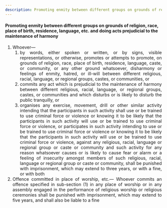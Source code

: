 ```yaml
---
description: Promoting enmity between different groups on grounds of religion, race, place of birth, residence, language, etc. and doing acts prejudicial to the maintenance of harmony
---
```


#### Promoting enmity between different groups on grounds of religion, race, place of birth, residence, language, etc. and doing acts prejudicial to the maintenance of harmony

1. Whoever—
    1. <div style="text-align: justify"> by words, either spoken or written, or by signs, visible representations, or otherwise, promotes or attempts to promote, on grounds of religion, race, place of birth, residence, language, caste, or community, or any other ground whatsoever, disharmony or feelings of enmity, hatred, or ill-will between different religious, racial, language, or regional groups, castes, or communities, or </div>
    2. <div style="text-align: justify"> commits any act which is prejudicial to the maintenance of harmony between different religious, racial, language, or regional groups, castes, or communities and which disturbs or is likely to disturb the public tranquilly, or </div>
    3. <div style="text-align: justify"> organises any exercise, movement, drill or other similar activity intending that the participants in such activity shall use or be trained to use criminal force or violence or knowing it to be likely that the participants in such activity will use or be trained to use criminal force or violence, or participates in such activity intending to use or be trained to use criminal force or violence or knowing it to be likely that the participants in such activity will use or be trained to use criminal force or violence, against any religious, racial, language or regional group or caste or community and such activity for any reason whatsoever causes or is likely to cause fear or alarm or a feeling of insecurity amongst members of such religious, racial, language or regional group or caste or community, shall be punished with imprisonment, which may extend to three years, or with a fine, or with both </div>
2. <div style="text-align: justify"> Offence committed in place of worship, etc.— Whoever commits an offence specified in sub-section (1) in any place of worship or in any assembly engaged in the performance of religious worship or religious ceremonies shall be punished with imprisonment, which may extend to five years, and shall also be liable to a fine </div>

